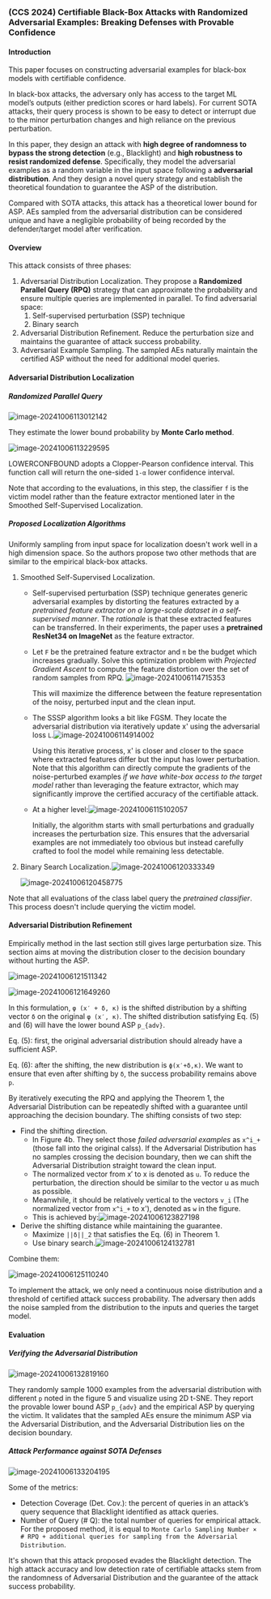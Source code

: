 ### (CCS 2024) Certifiable Black-Box Attacks with Randomized Adversarial Examples: Breaking Defenses with Provable Confidence

#### Introduction

This paper focuses on constructing adversarial examples for black-box models with certifiable confidence.

In black-box attacks, the adversary only has access to the target ML model’s outputs (either prediction scores or hard labels). For current SOTA attacks, their query process is shown to be easy to detect or interrupt due to the minor perturbation changes and high reliance on the previous perturbation.

In this paper, they design an attack with **high degree of randomness to bypass the strong detection** (e.g., Blacklight) and **high robustness to resist randomized defense**. Specifically, they model the adversarial examples as a random variable in the input space following a **adversarial distribution**. And they design a novel query strategy and establish the theoretical foundation to guarantee the ASP of the distribution.

Compared with SOTA attacks, this attack has a theoretical lower bound for ASP. AEs sampled from the adversarial distribution can be considered unique  and have a negligible probability of being recorded by the defender/target model after verification.

#### Overview

This attack consists of three phases:

1. Adversarial Distribution Localization. They propose a **Randomized  Parallel Query (RPQ)** strategy that can approximate the probability and ensure multiple queries are implemented in parallel. To find adversarial space:
   1. Self-supervised perturbation (SSP) technique
   2. Binary search 
2. Adversarial Distribution Refinement. Reduce the  perturbation size and maintains the guarantee of attack success probability.
3. Adversarial Example Sampling. The sampled AEs naturally maintain the  certified ASP without the need for additional model queries.

#### Adversarial Distribution Localization

##### Randomized Parallel Query

![image-20241006113012142](./assets/image-20241006113012142.png)

They estimate the lower bound probability by **Monte Carlo method**.

![image-20241006113229595](./assets/image-20241006113229595.png)

LOWERCONFBOUND adopts a Clopper-Pearson confidence interval. This function call will return the one-sided `1-α` lower confidence interval.

Note that according to the evaluations, in this step, the classifier `f` is the victim model rather than the feature extractor mentioned later in the Smoothed Self-Supervised Localization.

##### Proposed Localization Algorithms

Uniformly sampling from input space for localization doesn't work well in a high dimension space. So the authors propose two other methods that are similar to the empirical black-box attacks.

1. Smoothed Self-Supervised Localization.

   - Self-supervised perturbation (SSP) technique generates generic  adversarial examples by distorting the features extracted by a *pretrained feature extractor on a large-scale dataset in a self-supervised manner*. The *rationale* is that these extracted features can be transferred. In their experiments, the paper uses a **pretrained ResNet34 on ImageNet** as the feature extractor.

   - Let `F` be the pretrained feature extractor and `π` be the budget which increases gradually. Solve this optimization problem with *Projected Gradient Ascent* to compute the feature distortion over the set of random samples from RPQ. ![image-20241006114715353](./assets/image-20241006114715353.png)

     This will maximize the difference between the feature representation of the noisy, perturbed input and the clean input.

   - The SSSP algorithm looks a bit like FGSM. They locate the adversarial distribution via iteratively update x' using the adversarial loss `L`.![image-20241006114914002](./assets/image-20241006114914002.png)

     Using this iterative process, x' is closer and closer to the space where extracted features differ but the input has lower perturbation. Note that this algorithm can directly compute the gradients of the noise-perturbed examples *if we have white-box access to the target model* rather than leveraging the feature extractor, which may significantly improve the certified accuracy of the certifiable attack.

   - At a higher level:![image-20241006115102057](./assets/image-20241006115102057.png)

     Initially, the algorithm starts with small perturbations and gradually increases the perturbation size. This ensures that the adversarial examples are not immediately too obvious but instead carefully crafted to fool the model while remaining less detectable.

2. Binary Search Localization.![image-20241006120333349](./assets/image-20241006120333349.png)

   ![image-20241006120458775](./assets/image-20241006120458775.png)

Note that all evaluations of the class label query the *pretrained classifier*. This process doesn't include querying the victim model. 

#### Adversarial Distribution Refinement

Empirically method in the last section still gives large perturbation size. This section aims at moving the distribution closer to the decision boundary without hurting the ASP.

![image-20241006121511342](./assets/image-20241006121511342.png)

![image-20241006121649260](./assets/image-20241006121649260.png)

In this formulation, `φ (x′ + δ, κ)` is the shifted distribution by a shifting vector `δ` on the original `φ (x′, κ)`. The shifted distribution satisfying Eq. (5) and (6) will have the lower bound ASP `p_{adv}`.

Eq. (5): first, the original adversarial distribution should already have a sufficient ASP. 

Eq. (6): after the shifting, the new distribution is `ϕ(x′+δ,κ)`. We want to ensure that even after shifting by `δ`, the success probability remains above `p`.

By iteratively executing the RPQ and applying the Theorem 1, the Adversarial Distribution can be repeatedly shifted with a guarantee until approaching the decision boundary. The shifting consists of two step:

- Find the shifting direction.
  - In Figure 4b. They select those *failed adversarial examples* as `x^i_+` (those fall into the original calss). If the Adversarial Distribution has no samples crossing the decision boundary, then we can shift the Adversarial Distribution straight toward the clean input. 
  - The normalized vector from x′ to x is denoted as `u`. To reduce the perturbation, the direction should be similar to the vector u as much as possible.
  - Meanwhile, it should be relatively vertical to the vectors `v_i` (The normalized vector from `x^i_+` to x'), denoted as `w` in the figure.
  - This is achieved by:![image-20241006123827198](./assets/image-20241006123827198.png)
- Derive the shifting distance while maintaining the guarantee.
  - Maximize `||δ||_2` that satisfies the Eq. (6) in Theorem 1.
  - Use binary search.![image-20241006124132781](./assets/image-20241006124132781.png)

Combine them:

![image-20241006125110240](./assets/image-20241006125110240.png)

To implement the attack, we only need a continuous noise distribution and a threshold of certified attack success probability. The adversary then adds the noise sampled from the distribution to the inputs and queries the target model. 

#### Evaluation

##### Verifying the Adversarial Distribution

![image-20241006132819160](./assets/image-20241006132819160.png)

They randomly sample 1000 examples from the adversarial distribution with  different `p` noted in the figure 5 and visualize using 2D t-SNE. They report the provable lower bound ASP `p_{adv}` and the empirical ASP by querying the victim. It validates that the sampled  AEs ensure the minimum ASP via the Adversarial Distribution, and  the Adversarial Distribution lies on the decision boundary.

##### Attack Performance against SOTA Defenses

![image-20241006133204195](./assets/image-20241006133204195.png)

Some of the metrics:

- Detection Coverage (Det. Cov.): the percent of queries in an attack’s query sequence that Blacklight identified as attack queries.
- Number of Query (# Q): the total number of queries for empirical attack. For the proposed method, it is equal to `Monte Carlo Sampling Number × # RPQ + additional queries for sampling from the Adversarial Distribution`.

It's shown that this attack proposed evades the Blacklight detection. The high attack accuracy and low detection rate of certifiable attacks stem from the randomness of Adversarial Distribution and the guarantee of the attack success probability.

